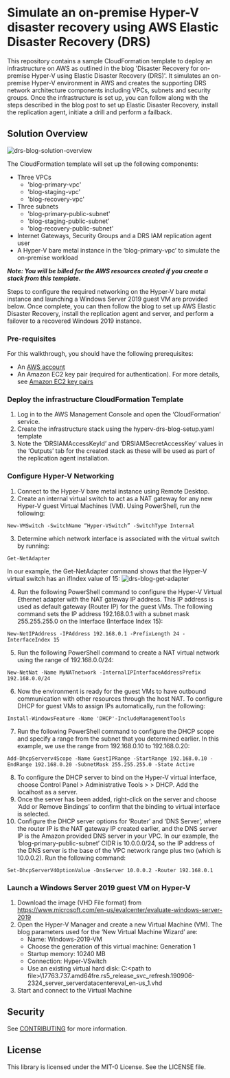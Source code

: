 # Simulate an on-premise Hyper-V disaster recovery using AWS Elastic Disaster Recovery (DRS)

This repository contains a sample CloudFormation template to deploy an infrastructure on AWS as outlined in the blog 'Disaster Recovery for on-premise Hyper-V using Elastic Disaster Recovery (DRS)'. It simulates an on-premise Hyper-V environment in AWS and creates the supporting DRS network architecture components including VPCs, subnets and security groups. Once the infrastructure is set up, you can follow along with the steps described in the blog post to set up Elastic Disaster Recovery, install the replication agent, initiate a drill and perform a failback.

## Solution Overview
![drs-blog-solution-overview](https://github.com/aws-samples/disaster-recovery-for-on-premise-hyperv-using-drs/assets/91114681/ed85ccbf-55fe-412f-94e7-ed5b021a0ca3)

The CloudFormation template will set up the following components:
- Three VPCs
  - 'blog-primary-vpc'
  - 'blog-staging-vpc'
  - 'blog-recovery-vpc'
- Three subnets
  - 'blog-primary-public-subnet'
  - 'blog-staging-public-subnet'
  - 'blog-recovery-public-subnet'
- Internet Gateways, Security Groups and a DRS IAM replication agent user
- A Hyper-V bare metal instance in the ‘blog-primary-vpc’ to simulate the on-premise workload

***Note: You will be billed for the AWS resources created if you create a stack from this template.***

Steps to configure the required networking on the Hyper-V bare metal instance and launching a Windows Server 2019 guest VM are provided below. Once complete, you can then follow the blog to set up AWS Elastic Disaster Recovery, install the replication agent and server, and perform a failover to a recovered Windows 2019 instance.

### Pre-requisites
For this walkthrough, you should have the following prerequisites: 
- An [AWS account](https://aws.amazon.com/resources/create-account/ "Create account")
- An Amazon EC2 key pair (required for authentication). For more details, see [Amazon EC2 key pairs](https://docs.aws.amazon.com/AWSEC2/latest/UserGuide/ec2-key-pairs.html "EC2 key pairs")

### Deploy the infrastructure CloudFormation Template
1.	Log in to the AWS Management Console and open the ‘CloudFormation’ service.
2.	Create the infrastructure stack using the hyperv-drs-blog-setup.yaml template
3.	Note the ‘DRSIAMAccessKeyId’ and ‘DRSIAMSecretAccessKey’ values in the ‘Outputs’ tab for the created stack as these will be used as part of the replication agent installation.

### Configure Hyper-V Networking
1. Connect to the Hyper-V bare metal instance using Remote Desktop.
2. Create an internal virtual switch to act as a NAT gateway for any new Hyper-V guest Virtual Machines (VM). Using PowerShell, run the following:

`New-VMSwitch -SwitchName “Hyper-VSwitch” -SwitchType Internal`

3. Determine which network interface is associated with the virtual switch by running:

`Get-NetAdapter`  

In our example, the Get-NetAdapter command shows that the Hyper-V virtual switch has an ifIndex value of 15:
![drs-blog-get-adapter](https://github.com/aws-samples/disaster-recovery-for-on-premise-hyperv-using-drs/assets/91114681/8eec3857-c659-4c98-9b89-0a25feaf4c23)

4. Run the following PowerShell command to configure the Hyper-V Virtual Ethernet adapter with the NAT gateway IP address. This IP address is used as default gateway (Router IP) for the guest VMs. The following command sets the IP address 192.168.0.1 with a subnet mask 255.255.255.0 on the Interface (Interface Index 15):

`New-NetIPAddress -IPAddress 192.168.0.1 -PrefixLength 24 -InterfaceIndex 15`

5. Run the following PowerShell command to create a NAT virtual network using the range of 192.168.0.0/24:

`New-NetNat -Name MyNATnetwork -InternalIPInterfaceAddressPrefix 192.168.0.0/24`

6. Now the environment is ready for the guest VMs to have outbound communication with other resources through the host NAT. To configure DHCP for guest VMs to assign IPs automatically, run the following:

`Install-WindowsFeature -Name 'DHCP'-IncludeManagementTools`

7. Run the following PowerShell command to configure the DHCP scope and specify a range from the subnet that you determined earlier. In this example, we use the range from 192.168.0.10 to 192.168.0.20:

`Add-DhcpServerv4Scope -Name GuestIPRange -StartRange 192.168.0.10 -EndRange 192.168.0.20 -SubnetMask 255.255.255.0 -State Active`

8. To configure the DHCP server to bind on the Hyper-V virtual interface, choose Control Panel > Administrative Tools > > DHCP. Add the localhost as a server.
9. Once the server has been added, right-click on the server and choose ‘Add or Remove Bindings’ to confirm that the binding to virtual interface is selected.
10. Configure the DHCP server options for ‘Router’ and ‘DNS Server’, where the router IP is the NAT gateway IP created earlier, and the DNS server IP is the Amazon provided DNS server in your VPC. In our example, the ‘blog-primary-public-subnet’ CIDR is 10.0.0.0/24, so the IP address of the DNS server is the base of the VPC network range plus two (which is 10.0.0.2). Run the following command:

`Set-DhcpServerV4OptionValue -DnsServer 10.0.0.2 -Router 192.168.0.1`

### Launch a Windows Server 2019 guest VM on Hyper-V
1.	Download the image (VHD File format) from https://www.microsoft.com/en-us/evalcenter/evaluate-windows-server-2019
2.	Open the Hyper-V Manager and create a new Virtual Machine (VM). The blog parameters used for the ‘New Virtual Machine Wizard’ are:
    - Name: Windows-2019-VM
    - Choose the generation of this virtual machine: Generation 1
    - Startup memory: 10240 MB
    - Connection: Hyper-VSwitch
    - Use an existing virtual hard disk: C:\<path to file>\17763.737.amd64fre.rs5_release_svc_refresh.190906-2324_server_serverdatacentereval_en-us_1.vhd
3.	Start and connect to the Virtual Machine

## Security

See [CONTRIBUTING](CONTRIBUTING.md#security-issue-notifications) for more information.

## License

This library is licensed under the MIT-0 License. See the LICENSE file.

